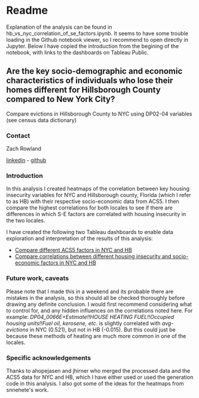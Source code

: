 # Readme

Explanation of the analysis can be found in hb_vs_nyc_correlation_of_se_factors.ipynb. It seems to have some trouble loading in the Github notebook viewer, so I recommend to open directly in Jupyter. Below I have copied the introduction from the begining of the notebook, with links to the dashboards on Tableau Public.

## Are the key socio-demographic and economic  characteristics of individuals who lose their homes different for Hillsborough County compared to New York City?

Compare evictions in Hillsborough County to NYC using DP02-04 variables (see census data dictionary)

### Contact

Zach Rowland

[linkedin](https://www.linkedin.com/in/zcrowland/) - [github](https://github.com/zrowland885)

### Introduction

In this analysis I created heatmaps of the correlation between key housing insecurity variables for NYC and Hillsborough county, Florida (which I refer to as HB) with their respective socio-economic data from ACS5. I then compare the highest correlations for both locales to see if there are differences in which S-E factors are correlated with housing insecurity in the two locales.<br>

I have created the following two Tableau dashboards to enable data exploration and interpretation of the results of this analysis:
- [Compare different ACS5 factors in NYC and HB](https://public.tableau.com/views/DataKindMar21-housing-insecurityExplorer/Dash?:language=en-GB&:display_count=y&:origin=viz_share_link)
- [Compare correlations between different housing insecurity and socio-economic factors in NYC and HB](https://public.tableau.com/shared/BHXW4RSHF?:display_count=y&:origin=viz_share_link)

### Future work, caveats

Please note that I made this in a weekend and its probable there are mistakes in the analysis, so this should all be checked thoroughly before drawing any definite conclusion. I would first recommend considering what to control for, and any hidden influences on the correlations noted here. For example: <i>DP04_0066E+Estimate!!HOUSE HEATING FUEL!!Occupied housing units!!Fuel oil, kerosene, etc.</i> is slightly correlated with <i>avg-evictions</i> in NYC (0.521), but not in HB (-0.015). But this could just be because these methods of heating are much more common in one of the locales.

### Specific acknowledgements

Thanks to ahopejasen and jhirner who merged the processed data and the ACS5 data for NYC and HB, which I have either used or used the generation code in this analysis. I also got some of the ideas for the heatmaps from snnehete's work.
